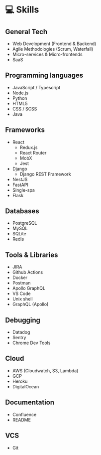# 💻 Skills

## General Tech

- Web Development (Frontend & Backend)
- Agile Methodologies (Scrum, Waterfall)
- Micro-services & Micro-frontends
- SaaS

## Programming languages

- JavaScript / Typescript
- Node.js
- Python
- HTML5
- CSS / SCSS
- Java

## Frameworks

- React
  - Redux.js
  - React Router
  - MobX
  - Jest
- Django
  - Django REST Framework
- NestJS
- FastAPI
- Single-spa
- Flask

## Databases

- PostgreSQL
- MySQL
- SQLite
- Redis

## Tools & Libraries

- JIRA
- Github Actions
- Docker
- Postman
- Apollo GraphQL
- VS Code
- Unix shell
- GraphQL (Apollo)

## Debugging

- Datadog
- Sentry
- Chrome Dev Tools

## Cloud

- AWS (Cloudwatch, S3, Lambda)
- GCP
- Heroku
- DigitalOcean

## Documentation

- Confluence
- README

## VCS

- Git
